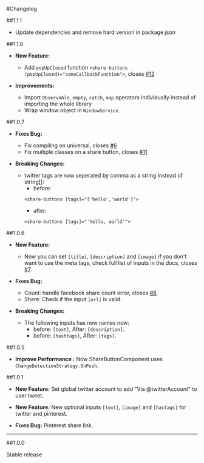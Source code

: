#Changelog

##1.1.1

* Update dependencies and remove hard version in package.json

##1.1.0

* **New Feature:**

    - Add `popUpClosed` function `<share-buttons (popUpClosed)="someCallbackFunction">`, closes [#12](https://github.com/MurhafSousli/ng2-sharebuttons/issues/12)

* **Improvements:**

    - Import `Observable`, `empty`, `catch`, `map` operators individually instead of importing the whole library
    - Wrap window object in `WindowService`

##1.0.7
   
* **Fixes Bug:** 

    - Fix compiling on universal, closes [#6](https://github.com/MurhafSousli/ng2-sharebuttons/issues/6)
    - Fix multiple classes on a share button, closes [#11](https://github.com/MurhafSousli/ng2-sharebuttons/issues/11)

* **Breaking Changes:**

    - twitter tags are now seperated by comma as a string instead of string[]:
        - before:
        ```
        <share-buttons [tags]="['hello','world']">
        ```
        - after:
        ```
        <share-buttons [tags]="'hello, world'">
        ```

##1.0.6

* **New Feature:** 

    - Now you can set `[title]`, `[description]` and `[image]` if you don't want to use the meta tags, check full list of inputs in the docs, closes [#7](https://github.com/MurhafSousli/ng2-sharebuttons/issues/7).

* **Fixes Bug:** 

    - Count: handle facebook share count error, closes [#8](https://github.com/MurhafSousli/ng2-sharebuttons/issues/8).
    - Share: Check if the input `[url]` is valid.

* **Breaking Changes:**

    - The following inputs has new names now:
        - before: `[text]`, After: `[description]`.
        - before: `[hashtags]`, After: `[tags]`.

##1.0.5

* **Improve Performance :** Now ShareButtonComponent uses `ChangeDetectionStrategy.OnPush`.

##1.0.1

* **New Feature:** Set global twitter account to add "Via @twitterAccount" to user tweet.  
* **New Feature:** New optional inputs `[text]`, `[image]` and `[hastags]` for twitter and pinterest.

* **Fixes Bug:** Pinterest share link. 

*** 

##1.0.0

Stable release